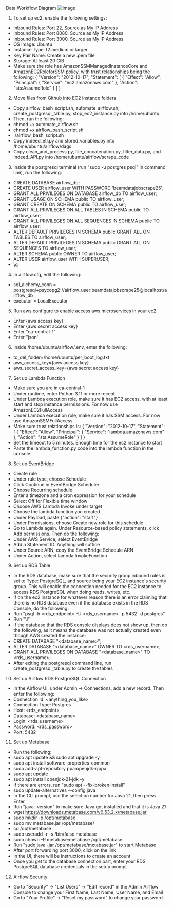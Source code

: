 Data Workflow Diagram
![image](https://github.com/user-attachments/assets/16e8b0e3-6634-4a95-bb60-a10f4b30f1a4)

1. To set up ec2, enable the following settings:
- Inbound Rules: Port 22, Source as My IP Address
- Inbound Rules: Port 8080, Source as My IP Address
- Inbound Rules: Port 3000, Source as My IP Address
- OS Image: Ubuntu
- Instance Type: t2.medium or larger
- Key Pair Name: Create a new .pem file
- Storage: At least 20 GiB
- Make sure the role has AmazonSSMManagedInstanceCore and AmazonEC2RoleforSSM policy, with trust relationships being the following:
{
    "Version": "2012-10-17",
    "Statement": [
        {
            "Effect": "Allow",
            "Principal": {
                "Service": "ec2.amazonaws.com"
            },
            "Action": "sts:AssumeRole"
        }
    ]
}
2. Move files from Github into EC2 instance folders
- Copy airflow_bash_script.sh, automate_airflow.sh, create_postgresql_table.py, stop_ec2_instance.py into /home/ubuntu.
- Then, run the following:
- chmod +x automate_airflow.sh
- chmod +x airflow_bash_script.sh
- ./airflow_bash_script.sh
- Copy indeed_etl.py and stored_variables.py into /home/ubuntu/airflow/dags
- Copy clean_and_process.py, file_concatenation.py, filter_data.py, and Indeed_API.py into /home/ubuntu/airflow/scrape_code
3. Inside the postgresql terminal (run "sudo -u postgres psql" in command line), run the following:
- CREATE DATABASE airflow_db;
- CREATE USER airflow_user WITH PASSWORD 'beamdatajobscrape25';
- GRANT ALL PRIVILEGES ON DATABASE airflow_db TO airflow_user;
- GRANT USAGE ON SCHEMA public TO airflow_user;
- GRANT CREATE ON SCHEMA public TO airflow_user;
- GRANT ALL PRIVILEGES ON ALL TABLES IN SCHEMA public TO airflow_user;
- GRANT ALL PRIVILEGES ON ALL SEQUENCES IN SCHEMA public TO airflow_user;
- ALTER DEFAULT PRIVILEGES IN SCHEMA public GRANT ALL ON TABLES TO airflow_user;
- ALTER DEFAULT PRIVILEGES IN SCHEMA public GRANT ALL ON SEQUENCES TO airflow_user;
- ALTER SCHEMA public OWNER TO airflow_user;
- ALTER USER airflow_user WITH SUPERUSER;
- \q
4. In airflow.cfg, edit the following:
-  sql_alchemy_conn = postgresql+psycopg2://airflow_user:beamdatajobscrape25@localhost/airflow_db
-  executor = LocalExecutor
5. Run aws configure to enable access aws microservices in your ec2
-  Enter {aws access key}
-  Enter {aws secret access key}
-  Enter "ca-central-1"
-  Enter "json'
6. Inside /home/ubuntu/airflow/.env, enter the following:
-  to_del_folder=/home/ubuntu/per_boot_log.txt
-  aws_access_key={aws access key}
-  aws_secret_access_key={aws secret access key}
7. Set up Lambda Function
- Make sure you are in ca-central-1
- Under runtime, enter Python 3.11 or more recent
- Under Lambda execution role, make sure it has EC2 access, with at least start and stop instance permissions. For now use AmazonEC2FullAccess
- Under Lambda execution role, make sure it has SSM access. For now use AmazonSSMFullAccess
- Make sure trust relationships is:
{
    "Version": "2012-10-17",
    "Statement": [
        {
            "Effect": "Allow",
            "Principal": {
                "Service": "lambda.amazonaws.com"
            },
            "Action": "sts:AssumeRole"
        }
    ]
}
- Set the timeout to 5 minutes. Enough time for the ec2 instance to start
- Paste the lambda_function.py code into the lambda function in the console
8. Set up EventBridge
- Create rule
- Under rule type, choose Schedule
- Click Continue in EventBridge Scheduler
- Choose Recurring schedule
- Enter a timezone and a cron expression for your schedule
- Select Off for Flexible time window
- Choose AWS Lambda Invoke under target
- Choose the lambda function you created
- Under Payload, paste {"action": "start"}
- Under Permissions, choose Create new role for this schedule
- Go to Lambda again. Under Resource-based policy statements, click Add permissions. Then do the following:
- Under AWS Service, select EventBridge
- Add a Statement ID. Anything will suffice
- Under Source ARN, copy the EventBridge Schedule ARN
- Under Action, select lambda:InvokeFunction
9. Set up RDS Table
- In the RDS database, make sure that the security group inbound rules is set to Type: PostgreSQL, and source being your EC2 instance's security group. This will enable the connection needed for the EC2 instance to access RDS PostgreSQL when doing reads, writes, etc.
- If on the ec2 instance for whatever reason there is an error claiming that there is no RDS database even if the database exists in the RDS Console, do the following:
- Run "psql -h <rds_endpoint> -U <rds_username> -p 5432 -d postgres"
- Run "\l"
- If the database that the RDS console displays does not show up, then do the following, as it means the database was not actually created even though AWS created the instance:
- CREATE DATABASE "<database_name>";
- ALTER DATABASE "<database_name>" OWNER TO <rds_username>;
- GRANT ALL PRIVILEGES ON DATABASE "<database_name>" TO <rds_username>;
- After exiting the postgresql command line, run create_postgresql_table.py to create the tables
10. Set up Airflow RDS PostgreSQL Connection
- In the Airflow UI, under Admin -> Connections, add a new record. Then enter the following:
- Connection Id: <anything_you_like>
- Connection Type: Postgres
- Host: <rds_endpoint>
- Database: <database_name>
- Login: <rds_username>
- Password: <rds_password>
- Port: 5432
11. Set up Metabase
- Run the following:
- sudo apt update && sudo apt upgrade -y
- sudo apt install software-properties-common
- sudo add-apt-repository ppa:openjdk-r/ppa
- sudo apt update
- sudo apt install openjdk-21-jdk -y
- If there are errors, run "sudo apt --fix-broken install"
- sudo update-alternatives --config java
- In the CLI prompt, use the selection number for Java 21, then press Enter
- Run "java -version" to make sure Java got installed and that it is Java 21
- wget https://downloads.metabase.com/v0.53.2.x/metabase.jar
- sudo mkdir -p /opt/metabase
- sudo mv metabase.jar /opt/metabase/
- cd /opt/metabase
- sudo useradd -r -s /bin/false metabase
- sudo chown -R metabase:metabase /opt/metabase
- Run "sudo java -jar /opt/metabase/metabase.jar" to start Metabase
- After port forwarding port 3000, click on the link
- In the UI, there will be instructions to create an account
- Once you get to the database connection part, enter your RDS PostgreSQL database credentials in the setup prompt
12. Airflow Security
- Go to "Security" -> "List Users" -> "Edit record" in the Admin Airflow Console to change your First Name, Last Name, User Name, and Email
- Go to "Your Profile" -> "Reset my password" to change your password 
